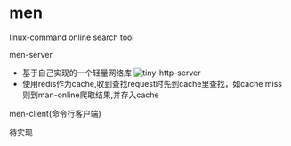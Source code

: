 # men

linux-command online search tool

men-server

* 基于自己实现的一个轻量网络库 ![tiny-http-server](https://github.com/Howard0o0/TinyHttpServer)
* 使用redis作为cache,收到查找request时先到cache里查找，如cache miss则到man-online爬取结果,并存入cache

men-client(命令行客户端)

待实现





